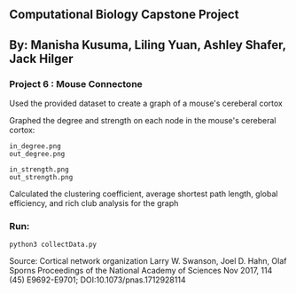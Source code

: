 ## Computational Biology Capstone Project
## By: Manisha Kusuma, Liling Yuan, Ashley Shafer, Jack Hilger

### Project 6 : Mouse Connectone

Used the provided dataset to create a graph of a mouse's cereberal cortox

Graphed the degree and strength on each node in the mouse's cereberal cortox:

	in_degree.png
	out_degree.png
	
	in_strength.png
	out_strength.png

Calculated the clustering coefficient, average shortest path length, global efficiency, and rich club analysis for the graph

### Run:
	python3 collectData.py

Source: Cortical network organization Larry W. Swanson, Joel D. Hahn, Olaf Sporns Proceedings of the National Academy of Sciences Nov 2017, 114 (45) E9692-E9701; DOI:10.1073/pnas.1712928114
